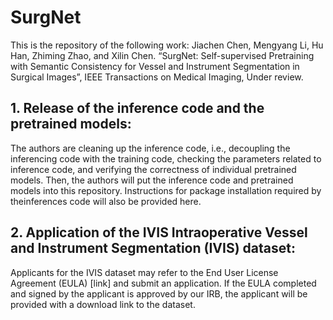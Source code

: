# SurgNet
This is the repository of the following work:
Jiachen Chen, Mengyang Li, Hu Han, Zhiming Zhao, and Xilin Chen. “SurgNet: Self-supervised Pretraining with Semantic Consistency for Vessel and Instrument Segmentation in Surgical Images”, IEEE Transactions on Medical Imaging, Under review.

## 1. Release of the inference code and the pretrained models: 
The authors are cleaning up the inference code, i.e., decoupling the inferencing code with the training code, checking the parameters related to inference code, and verifying the correctness of individual pretrained models. Then, the authors will put the inference code and pretrained models into this repository. Instructions for package installation required by theinferences code will also be provided here.
   
## 2. Application of the IVIS Intraoperative Vessel and Instrument Segmentation (IVIS) dataset: 
Applicants for the IVIS dataset may refer to the End User License Agreement (EULA) [link] and submit an application. If the EULA completed and signed by the applicant is approved by our IRB, the applicant will be provided with a download link to the dataset.
